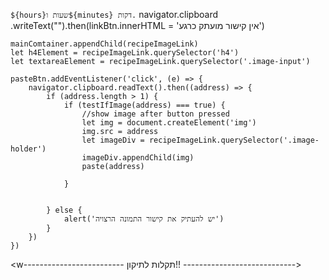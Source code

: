 `${hours}שעות ו${minutes} דקות.`
navigator.clipboard
    .writeText("").then(linkBtn.innerHTML = 'אין קישור מועתק כרגע')

    mainComtainer.appendChild(recipeImageLink)
    let h4Element = recipeImageLink.querySelector('h4')
    let textareaElement = recipeImageLink.querySelector('.image-input')

    pasteBtn.addEventListener('click', (e) => {
        navigator.clipboard.readText().then((address) => {
            if (address.length > 1) {
                if (testIfImage(address) === true) {
                    //show image after button pressed
                    let img = document.createElement('img')
                    img.src = address
                    let imageDiv = recipeImageLink.querySelector('.image-holder')
                    imageDiv.appendChild(img)
                    paste(address)
   
                }

        
            } else {
                alert('יש להעתיק את קישור התמונה הרצויה')
            }
        })
    })


<w------------------------- תקלות לתיקון!! ---------------------------->
<!-- לסדר את כפתור הוספת המתכון שיחזור לעבוד כאשר נגמר הוספת מתכון -->
<!-- --לתקן את הודעת השגיאה על תקלה כאשר הושלמה פעולת הכנסת מתכון-->
<!-- לסדר את הפעלת הלב כדי לסמן מתכוני מועדפים-->